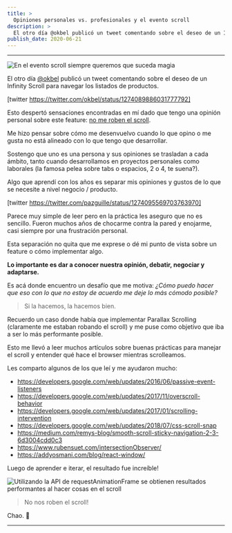 ```yaml
---
title: >
  Opiniones personales vs. profesionales y el evento scroll
description: >
  El otro día @okbel publicó un tweet comentando sobre el deseo de un Infinity Scroll para navegar los listados de productos y...
publish_date: 2020-06-21
---
```


---

![En el evento scroll siempre queremos que suceda magia](https://photos.collectednotes.com/photos/147/409a24d1-ec3e-4752-a5ae-c704ec813051)

El otro día [@okbel](https://twitter.com/okbel/) publicó un tweet comentando sobre el deseo de un Infinity Scroll para navegar los listados de productos.

[twitter https://twitter.com/okbel/status/1274089886031777792]

Esto despertó sensaciones encontradas en mí dado que tengo una opinión personal sobre este feature: [no me roben el scroll](https://speakerdeck.com/pazguille/no-me-robes-el-scroll).

Me hizo pensar sobre cómo me desenvuelvo cuando lo que opino o me gusta no está alineado con lo que tengo que desarrollar.

Sostengo que uno es una persona y sus opiniones se trasladan a cada ámbito, tanto cuando desarrollamos en proyectos personales como laborales (la famosa pelea sobre tabs o espacios, 2 o 4, te suena?).

Algo que aprendí con los años es separar mis opiniones y gustos de lo que se necesite a nivel negocio / producto.

[twitter https://twitter.com/pazguille/status/1274095569703763970]

Parece muy simple de leer pero en la práctica les aseguro que no es sencillo. Fueron muchos años de chocarme contra la pared y enojarme, casi siempre por una frustración personal.

Esta separación no quita que me exprese o dé mi punto de vista sobre un feature o cómo implementar algo.

**Lo importante es dar a conocer nuestra opinión, debatir, negociar y adaptarse.**

Es acá donde encuentro un desafío que me motiva: *¿Cómo puedo hacer que eso con lo que no estoy de acuerdo me deje lo más cómodo posible?*

> Si la hacemos, la hacemos bien.

Recuerdo un caso donde había que implementar Parallax Scrolling (claramente me estaban robando el scroll) y me puse como objetivo que iba a ser lo más performante posible.

Esto me llevó a leer muchos artículos sobre buenas prácticas para manejar el scroll y entender qué hace el browser mientras scrolleamos.

Les comparto algunos de los que leí y me ayudaron mucho:

- https://developers.google.com/web/updates/2016/06/passive-event-listeners
- https://developers.google.com/web/updates/2017/11/overscroll-behavior
- https://developers.google.com/web/updates/2017/01/scrolling-intervention
- https://developers.google.com/web/updates/2018/07/css-scroll-snap
- https://medium.com/remys-blog/smooth-scroll-sticky-navigation-2-3-6d3004cdd0c3
- https://www.rubensuet.com/intersectionObserver/
- https://addyosmani.com/blog/react-window/

Luego de aprender e iterar, el resultado fue increíble!

![Utilizando la API de requestAnimationFrame se obtienen resultados performantes al hacer cosas en el scroll](https://photos.collectednotes.com/photos/147/d35a42ae-7156-44d7-9e1d-297b403378d5)

> No nos roben el scroll!

Chao. 🚀

---
